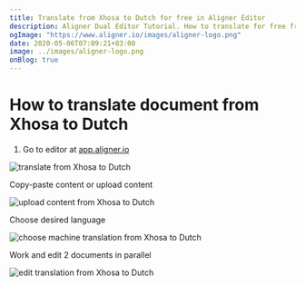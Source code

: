 ```yaml
---
title: Translate from Xhosa to Dutch for free in Aligner Editor
description: Aligner Dual Editor Tutorial. How to translate for free from Xhosa to Dutch. Aligner is multilingual document management platform. 
ogImage: "https://www.aligner.io/images/aligner-logo.png"
date: 2020-05-06T07:09:21+03:00
image: ../images/aligner-logo.png
onBlog: true
---
```


# How to translate document from Xhosa to Dutch

1. Go to editor at [app.aligner.io](https://app.aligner.io "Aligner App web page")

![translate from Xhosa to Dutch](../aligner-blank-editor.png "translate from Xhosa to Dutch")

Copy-paste content or upload content

![upload content from Xhosa to Dutch](../aligner-uploaded-document.png "upload content from Xhosa to Dutch")

Choose desired language

![choose machine translation from Xhosa to Dutch](../aligner-language-dropdown.png "choose machine translation from Xhosa to Dutch")

Work and edit 2 documents in parallel

![edit translation from Xhosa to Dutch](../aligner-double-sitded-editor.png "edit translation from Xhosa to Dutch")

